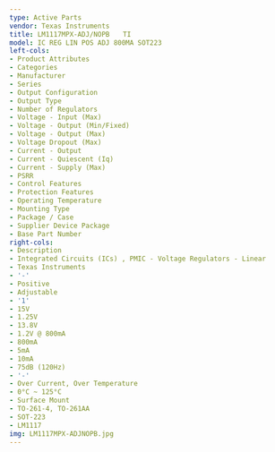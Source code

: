 ```yaml
---
type: Active Parts
vendor: Texas Instruments
title: LM1117MPX-ADJ/NOPB　　TI
model: IC REG LIN POS ADJ 800MA SOT223
left-cols:
- Product Attributes
- Categories
- Manufacturer
- Series
- Output Configuration
- Output Type
- Number of Regulators
- Voltage - Input (Max)
- Voltage - Output (Min/Fixed)
- Voltage - Output (Max)
- Voltage Dropout (Max)
- Current - Output
- Current - Quiescent (Iq)
- Current - Supply (Max)
- PSRR
- Control Features
- Protection Features
- Operating Temperature
- Mounting Type
- Package / Case
- Supplier Device Package
- Base Part Number
right-cols:
- Description
- Integrated Circuits (ICs) , PMIC - Voltage Regulators - Linear
- Texas Instruments
- '-'
- Positive
- Adjustable
- '1'
- 15V
- 1.25V
- 13.8V
- 1.2V @ 800mA
- 800mA
- 5mA
- 10mA
- 75dB (120Hz)
- '-'
- Over Current, Over Temperature
- 0°C ~ 125°C
- Surface Mount
- TO-261-4, TO-261AA
- SOT-223
- LM1117
img: LM1117MPX-ADJNOPB.jpg
---
```

